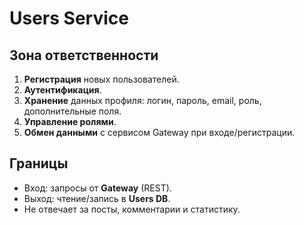 # Users Service

## Зона ответственности

1. **Регистрация** новых пользователей.
2. **Аутентификация**.
3. **Хранение** данных профиля: логин, пароль, email, роль, дополнительные поля.
4. **Управление ролями**.
5. **Обмен данными** с сервисом Gateway при входе/регистрации.

## Границы

- Вход: запросы от **Gateway** (REST).
- Выход: чтение/запись в **Users DB**.
- Не отвечает за посты, комментарии и статистику.
